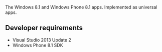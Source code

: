 The Windows 8.1 and Windows Phone 8.1 apps. Implemented as universal apps.

## Developer requirements

* Visual Studio 2013 Update 2
* Windows Phone 8.1 SDK